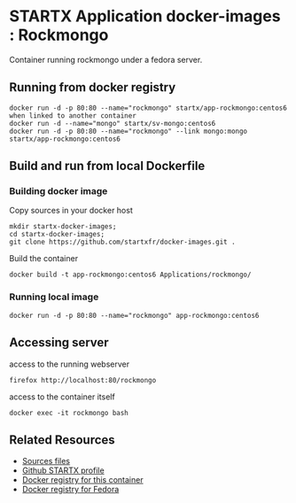 # STARTX Application docker-images : Rockmongo

Container running rockmongo under a fedora server.

## Running from docker registry

	docker run -d -p 80:80 --name="rockmongo" startx/app-rockmongo:centos6
	when linked to another container
	docker run -d --name="mongo" startx/sv-mongo:centos6
	docker run -d -p 80:80 --name="rockmongo" --link mongo:mongo startx/app-rockmongo:centos6

## Build and run from local Dockerfile
### Building docker image
Copy sources in your docker host 

	mkdir startx-docker-images; 
	cd startx-docker-images;
	git clone https://github.com/startxfr/docker-images.git .

Build the container

	docker build -t app-rockmongo:centos6 Applications/rockmongo/

### Running local image

	docker run -d -p 80:80 --name="rockmongo" app-rockmongo:centos6

## Accessing server
access to the running webserver

	firefox http://localhost:80/rockmongo

access to the container itself

	docker exec -it rockmongo bash

## Related Resources
* [Sources files](https://github.com/startxfr/docker-images/tree/master/Applications/rockmongo)
* [Github STARTX profile](https://github.com/startxfr/docker-images)
* [Docker registry for this container](https://registry.hub.docker.com/u/startx/app-rockmongo/)
* [Docker registry for Fedora](https://registry.hub.docker.com/u/fedora/)


